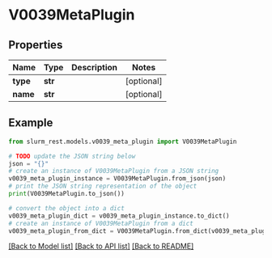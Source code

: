 # V0039MetaPlugin


## Properties

Name | Type | Description | Notes
------------ | ------------- | ------------- | -------------
**type** | **str** |  | [optional] 
**name** | **str** |  | [optional] 

## Example

```python
from slurm_rest.models.v0039_meta_plugin import V0039MetaPlugin

# TODO update the JSON string below
json = "{}"
# create an instance of V0039MetaPlugin from a JSON string
v0039_meta_plugin_instance = V0039MetaPlugin.from_json(json)
# print the JSON string representation of the object
print(V0039MetaPlugin.to_json())

# convert the object into a dict
v0039_meta_plugin_dict = v0039_meta_plugin_instance.to_dict()
# create an instance of V0039MetaPlugin from a dict
v0039_meta_plugin_from_dict = V0039MetaPlugin.from_dict(v0039_meta_plugin_dict)
```
[[Back to Model list]](../README.md#documentation-for-models) [[Back to API list]](../README.md#documentation-for-api-endpoints) [[Back to README]](../README.md)


